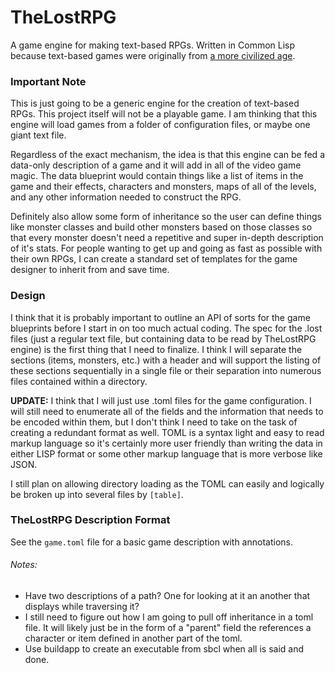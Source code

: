 # TheLostRPG

A game engine for making text-based RPGs. Written in Common Lisp because text-based
games were originally from [a more civilized age](https://xkcd.com/297/).

### Important Note

This is just going to be a generic engine for the creation of text-based RPGs. This
project itself will not be a playable game. I am thinking that this engine will load
games from a folder of configuration files, or maybe one giant text file.

Regardless of the exact mechanism, the idea is that this engine can be fed a data-only
description of a game and it will add in all of the video game magic. The data blueprint
would contain things like a list of items in the game and their effects, characters and
monsters, maps of all of the levels, and any other information needed to construct the RPG.

Definitely also allow some form of inheritance so the user can define things like monster
classes and build other monsters based on those classes so that every monster doesn't
need a repetitive and super in-depth description of it's stats. For people wanting to
get up and going as fast as possible with their own RPGs, I can create a standard set of
templates for the game designer to inherit from and save time.

### Design

I think that it is probably important to outline an API of sorts for the game blueprints
before I start in on too much actual coding. The spec for the .lost files (just a regular
text file, but containing data to be read by TheLostRPG engine) is the first thing that
I need to finalize. I think I will separate the sections (items, monsters, etc.) with
a header and will support the listing of these sections sequentially in a single file or
their separation into numerous files contained within a directory.

**UPDATE:** I think that I will just use .toml files for the game configuration. I will still
need to enumerate all of the fields and the information that needs to be encoded within
them, but I don't think I need to take on the task of creating a redundant format as well.
TOML is a syntax light and easy to read markup language so it's certainly more user friendly
than writing the data in either LISP format or some other markup language that is more
verbose like JSON.

I still plan on allowing directory loading as the TOML can easily and logically be broken up
into several files by `[table]`.

### TheLostRPG Description Format

See the `game.toml` file for a basic game description with annotations.

###### Notes:
* Have two descriptions of a path? One for looking at it an another that displays while
traversing it?
* I still need to figure out how I am going to pull off inheritance in a toml file. It
will likely just be in the form of a "parent" field the references a character or item
defined in another part of the toml.
* Use buildapp to create an executable from sbcl when all is said and done.